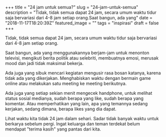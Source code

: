 +++
title = "24 jam untuk semua?"
slug = "24-jam-untuk-semua"
description = "Tidak, tidak semua dapat 24 jam, secara umum waktu tidur saja bervariasi dari 4-8 jam setiap orang.Saat bangun, ada yang"
date = "2018-11-17T18:20:39Z"
featured_image = ""
tags = "inspirasi"
draft = false
+++ 
 
Tidak, tidak semua dapat 24 jam, secara umum waktu tidur saja bervariasi dari 4-8 jam setiap orang.

Saat bangun, ada yang menggunakannya berjam-jam untuk menonton televisi, mengikuti berita politik atau selebriti, membuatnya emosi, merusak mood dan jadi tidak maksimal bekerja.

Ada juga yang sibuk mencari kegiatan mengusir rasa bosan katanya, karena tidak ada yang dikerjakan. Menghabiskan waktu dengan bermain game online atau melakukan satu meeting ke meeting berikutnya.

Ada juga yang setiap sekian menit mengecek handphone, untuk melihat status sosial medianya, sudah berapa yang like, sudah berapa yang komentar. Atau memperhatikan yang lain, apa yang temannya sedang kerjakan, sedang dimana, berapa likes yang dia dapat.

Lihat waktu kita tidak 24 jam dalam sehari.
Sadar tidak banyak waktu untuk berkarya sebelum pergi.
Ingat keluarga dan teman terdekat belum mendapat "terima kasih" yang pantas dari kita.